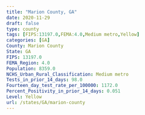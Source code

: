 ```yaml
---
title: "Marion County, GA"
date: 2020-11-29
draft: false
type: county
tags: [FIPS:13197.0,FEMA:4.0,Medium metro,Yellow]
categories: [GA]
County: Marion County
State: GA
FIPS: 13197.0
FEMA_Region: 4.0
Population: 8359.0
NCHS_Urban_Rural_Classification: Medium metro
Tests_in_prior_14_days: 98.0
Fourteen_day_test_rate_per_100000: 1172.0
Percent_Positivity_in_prior_14_days: 0.051
Level: Yellow
url: /states/GA/marion-county
---
```



